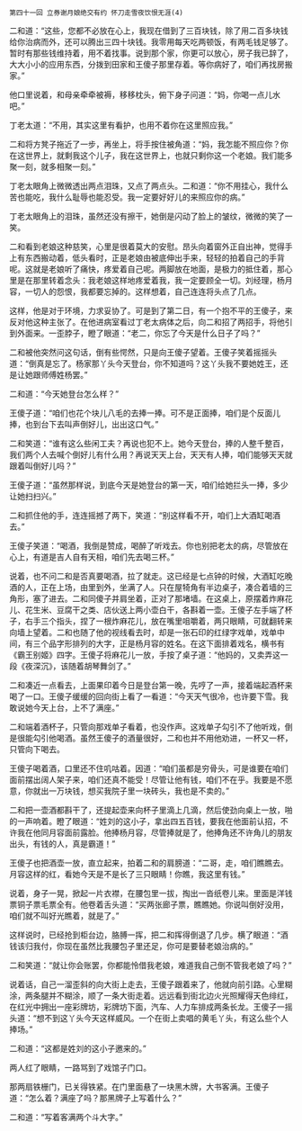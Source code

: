     第四十一回 立券谢月娘绝交有约 怀刀走雪夜饮恨无涯(4) 

   二和道：“这些，您都不必放在心上，我现在借到了三百块钱，除了用二百多块钱给你治病而外，还可以腾出三四十块钱。我零用每天吃两顿饭，有两毛钱足够了。暂时有那些钱维持着，用不着找事。说到那个家，你更可以放心，房子我已辞了，大大小小的应用东西，分拨到田家和王傻子那里存着。等你病好了，咱们再找房搬家。”

   他口里说着，和母亲牵牵被褥，移移枕头，俯下身子问道：“妈，你喝一点儿水吧。”

   丁老太道：“不用，其实这里有看护，也用不着你在这里照应我。”

   二和将方凳子拖近了一步，再坐上，将手按住被角道：“妈，我怎能不照应你？你在这世界上，就剩我这个儿子，我在这世界上，也就只剩你这一个老娘。我们能多聚一刻，就多相聚一刻。”

   丁老太眼角上微微透出两点泪珠，又点了两点头。二和道：“你不用挂心，我什么苦也能吃，我什么耻辱也能忍受。我一定要好好儿的来照应你的病。”

   丁老太眼角上的泪珠，虽然还没有擦干，她倒是闪动了脸上的皱纹，微微的笑了一笑。

   二和看到老娘这种慈笑，心里是很着莫大的安慰。昂头向着窗外正自出神，觉得手上有东西搬动着，低头看时，正是老娘由被底伸出手来，轻轻的拍着自己的手背呢。这就是老娘听了痛快，疼爱着自己呢。两脚放在地面，是极力的抵住着，那心里是在那里转着念头：我老娘这样地疼爱着我，我一定要顾全一切。刘经理，杨月容，一切人的怨恨，我都要忘掉的。这样想着，自己连连将头点了几点。

   这样，他是对于环境，力求妥协了。可是到了第二日，有一个抱不平的王傻子，来反对他这种主张了。在他进病室看过丁老太病体之后，向二和招了两招手，将他引到外面来。一歪脖子，瞪了眼道：“老二，你忘了今天是什么日子了吗？”

   二和被他突然问这句话，倒有些愕然，只是向王傻子望着。王傻子笑着摇摇头道：“倒真是忘了。杨家那丫头今天登台，你不知道吗？这丫头我不要她姓王，还是让她跟师傅姓杨罢。”

   二和道：“今天她登台怎么样？”

   王傻子道：“咱们也花个块儿八毛的去捧一捧。可不是正面捧，咱们是个反面儿捧，也到台下去叫声倒好儿，出出这口气。”

   二和笑道：“谁有这么些闲工夫？再说也犯不上。她今天登台，捧的人整千整百，我们两个人去喊个倒好儿有什么用？再说天天上台，天天有人捧，咱们能够天天就跟着叫倒好儿吗？”

   王傻子道：“虽然那样说，到底今天是她登台的第一天，咱们给她拦头一捧，多少让她扫扫兴。”

   二和抓住他的手，连连摇撼了两下，笑道：“别这样看不开，咱们上大酒缸喝酒去。”

   王傻子笑道：“喝酒，我倒是赞成，喝醉了听戏去。你也别把老太的病，尽管放在心上，有道是吉人自有天相，咱们先去喝三杯。”

   说着，也不问二和是否真要喝酒，拉了就走。这已经是七点钟的时候，大酒缸吃晚酒的人，正在上场，由里到外，坐满了人。只在屋犄角有半边桌子，凑合着墙的三角形，塞了进去。二和同傻子并肩坐着，正对了那堵墙。在这桌上，原摆着炸麻花儿、花生米、豆腐干之类、店伙送上两小壶白干，各斟着一壶。王傻子左手端了杯子，右手三个指头，捏了一根炸麻花儿，放在嘴里咀嚼着，两只眼睛，可就翻转来向墙上望着。二和也随了他的视线看去时，却是一张石印的红绿字戏单，戏单中间，有三个品字形排列的大字，正是杨月容的姓名。在这下面排着戏名，横书有《霸王别姬》四字。王傻子将麻花儿一放，手按了桌子道：“他妈的，又卖弄这一段《夜深沉》，该随着胡琴舞剑了。”

   二和凑近一点看去，上面果印着今日是登台第一晚，先哼了一声，接着端起酒杯来喝了一口。王傻子缓缓的回向街上看了一看道：“今天天气很冷，也许要下雪。我敢说她今天上台，上不了满座。”

   二和端着酒杯子，只管向那戏单子看着，也没作声。这戏单子勾引不了他听戏，倒是很能勾引他喝酒。虽然王傻子的酒量很好，二和也并不用他劝进，一杯又一杯，只管向下喝去。

   王傻子喝着酒，口里还不住叽咕着。因道：“咱们虽都是穷骨头，可是谁要在咱们面前摆出阔人架子来，咱们还真不能受！尽管让他有钱，咱们不在乎。我要是不愿意，你就出一万块钱，想买我院子里一块砖头，我也是不卖的。”

   二和把一壶酒都斟干了，还提起壶来向杯子里滴上几滴，然后使劲向桌上一放，啪的一声响着。瞪了眼道：“姓刘的这小子，拿出四五百钱，要我在他面前认招，不许我在他同月容面前露脸。他捧杨月容，尽管捧就是了，他捧角还不许角儿的朋友出头，有钱的人，真是霸道！”

   王傻子也把酒壶一放，直立起来，拍着二和的肩膀道：“二哥，走，咱们瞧瞧去。月容这样的红，看她今天是不是长了三只眼睛！你瞧，我这里有钱。”

   说着，身子一晃，掀起一片衣襟，在腰包里一拔，掏出一沓纸卷儿来。里面是洋钱票铜子票毛票全有。他卷着舌头道：“买两张廊子票，瞧瞧她。你说叫倒好没用，咱们就不叫好光瞧着，就是了。”

   这样说时，已经抢到柜台边，胳膊一挥，把二和挥得倒退了几步。横了眼道：“酒钱该归我付，你现在虽然比我腰包子里还足，你可是要替老娘治病的。”

   二和笑道：“就让你会账罢，你都能怜借我老娘，难道我自己倒不管我老娘了吗？”

   说着话，自己一溜歪斜的向大街上走去，王傻子跟着来了，他就向前引路。心里糊涂，两条腿并不糊涂，顺了一条大街走着。远远看到街北边火光照耀得天色绯红，在红光中拥出一座彩牌坊，彩牌坊下面，汽车、人力车排成两条长龙。王傻子一摇头道：“想不到这丫头今天这样威风。一个在街上卖唱的黄毛丫头，有这么些个人捧场。”

   二和道：“这都是姓刘的这小子邀来的。”

   两人红了眼睛，一路骂到了戏馆子门口。

   那两扇铁栅门，已关得铁紧。在门里面悬了一块黑木牌，大书客满。王傻子道：“怎么着？满座了吗？那黑牌子上写着什么？”

   二和道：“写着客满两个斗大字。”

